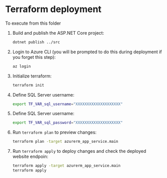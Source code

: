 # Terraform deployment

To execute from this folder

1. Build and publish the ASP.NET Core project:

    ```bash
    dotnet publish ../src
    ```

1. Login to Azure CLI (you will be prompted to do this during deployment if you forget this step):

    ```bash
    az login
    ```

1. Initialize terraform:

    ```bash
    terraform init
    ```

1. Define SQL Server username:

    ```bash
    export TF_VAR_sql_username="XXXXXXXXXXXXXXXXXXXX"
    ```

1. Define SQL Server username:

    ```bash
    export TF_VAR_sql_password="XXXXXXXXXXXXXXXXXXXX"
    ```

1. Run `terraform plan` to preview changes:

    ```bash
    terraform plan -target azurerm_app_service.main
    ```

1. Run `terraform apply` to deploy changes and check the deployed website endpoin:

    ```bash
    terraform apply -target azurerm_app_service.main
    terraform apply
    ```
